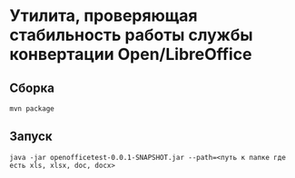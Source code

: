 # Утилита, проверяющая стабильность работы службы конвертации Open/LibreOffice

## Сборка

```mvn package```

## Запуск

```java -jar openofficetest-0.0.1-SNAPSHOT.jar --path=<путь к папке где есть xls, xlsx, doc, docx>```

